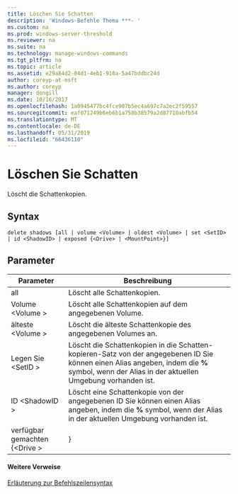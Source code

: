 ```yaml
---
title: Löschen Sie Schatten
description: 'Windows-Befehle Thema ***- '
ms.custom: na
ms.prod: windows-server-threshold
ms.reviewer: na
ms.suite: na
ms.technology: manage-windows-commands
ms.tgt_pltfrm: na
ms.topic: article
ms.assetid: e29a84d2-04d1-4eb1-910a-5a47bddbc24d
author: coreyp-at-msft
ms.author: coreyp
manager: dongill
ms.date: 10/16/2017
ms.openlocfilehash: 1a0945477bc4fce907b5ec4a697c7a2ec2f59557
ms.sourcegitcommit: eaf071249b6eb6b1a758b38579a2d87710abfb54
ms.translationtype: MT
ms.contentlocale: de-DE
ms.lasthandoff: 05/31/2019
ms.locfileid: "66436110"
---
```

# <a name="delete-shadows"></a>Löschen Sie Schatten



Löscht die Schattenkopien.

## <a name="syntax"></a>Syntax

```
delete shadows [all | volume <Volume> | oldest <Volume> | set <SetID> | id <ShadowID> | exposed {<Drive> | <MountPoint>}]
```

## <a name="parameters"></a>Parameter

|     Parameter     |                                                                             Beschreibung                                                                              |
|-------------------|----------------------------------------------------------------------------------------------------------------------------------------------------------------------|
|        all        |                                                                      Löscht alle Schattenkopien.                                                                      |
| Volume \<Volume >  |                                                            Löscht alle Schattenkopien auf dem angegebenen Volume.                                                            |
| älteste \<Volume >  |                                                         Löscht die älteste Schattenkopie des angegebenen Volumes an.                                                          |
|   Legen Sie \<SetID >    | Löscht die Schattenkopien in die Schatten-kopieren-Satz von der angegebenen ID Sie können einen Alias angeben, indem die **%** symbol, wenn der Alias in der aktuellen Umgebung vorhanden ist. |
|  ID \<ShadowID >   |              Löscht eine Schattenkopie von der angegebenen ID Sie können einen Alias angeben, indem die **%** symbol, wenn der Alias in der aktuellen Umgebung vorhanden ist.               |
| verfügbar gemachten {\<Drive > |                                                                            <MountPoint>}                                                                             |

#### <a name="additional-references"></a>Weitere Verweise

[Erläuterung zur Befehlszeilensyntax](command-line-syntax-key.md)